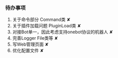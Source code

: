 ### 待办事项

1. 关于命令部分 Command类 ✘
2. 关于插件加载问题 PluginLoad类 ✘
3. 对接Bot单一，因此考虑支持onebot协议的机器人 ✘
4. 完善Logger File类等 ✘
5. 写Web管理页面 ✘
6. 优化配置文件 ✘
